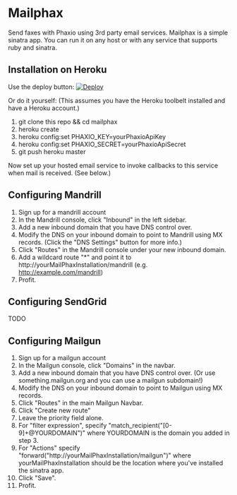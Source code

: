 Mailphax
========

Send faxes with Phaxio using 3rd party email services.  Mailphax is a simple sinatra app.  You can run it on any host or with any service that supports ruby and sinatra.


Installation on Heroku
------------

Use the deploy button:
[![Deploy](https://www.herokucdn.com/deploy/button.png)](https://heroku.com/deploy)

Or do it yourself:
(This assumes you have the Heroku toolbelt installed and have a Heroku account.)

1. git clone this repo && cd mailphax
1. heroku create
1. heroku config:set PHAXIO_KEY=yourPhaxioApiKey
1. heroku config:set PHAXIO_SECRET=yourPhaxioApiSecret
1. git push heroku master

Now set up your hosted email service to invoke callbacks to this service when mail is received.  (See below.)

Configuring Mandrill
--------------------

1. Sign up for a mandrill account
1. In the Mandrill console, click "Inbound" in the left sidebar.
1. Add a new inbound domain that you have DNS control over.
1. Modify the DNS on your inbound domain to point to Mandrill using MX records. (Click the "DNS Settings" button for more info.)
1. Click "Routes" in the Mandrill console under your new inbound domain.
1. Add a wildcard route "*" and point it to http://yourMailPhaxInstallation/mandrill (e.g. http://example.com/mandrill)
1. Profit.

Configuring SendGrid
-------
TODO

Configuring Mailgun
-------
1. Sign up for a mailgun account
1. In the Mailgun console, click "Domains" in the navbar.
1. Add a new inbound domain that you have DNS control over.  (Or use something.mailgun.org and you can use a mailgun subdomain!)
1. Modify the DNS on your inbound domain to point to Mailgun using MX records.
1. Click "Routes" in the main Mailgun Navbar.
1. Click "Create new route"
1. Leave the priority field alone.
1. For "filter expression", specify "match_recipient("[0-9]+@YOURDOMAIN")" where YOURDOMAIN is the domain you added in step 3.
1. For "Actions" specify "forward("http://yourMailPhaxInstallation/mailgun")" where yourMailPhaxInstallation should be the location where you've installed the sinatra app.
1. Click "Save".
1. Profit.
